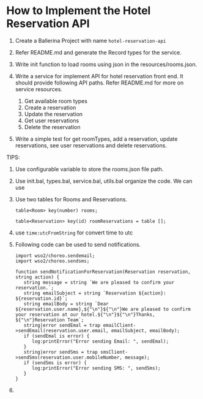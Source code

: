# How to Implement the Hotel Reservation API

1) Create a Ballerina Project with name `hotel-reservation-api`
2) Refer README.md and generate the Record types for the service.
3) Write init function to load rooms using json in the resources/rooms.json.
4) Write a service for implement API for hotel reservation front end. 
   It should provide following API paths. Refer README.md for more on service resources.

   1) Get available room types
   2) Create a reservation
   3) Update the reservation
   4) Get user reservations
   5) Delete the reservation

5) Write a simple test for get roomTypes, add a reservation, update reservations, see user reservations and delete reservations.


TIPS: 
1) Use configurable variable to store the rooms.json file path.
2) Use init.bal, types.bal, service.bal, utils.bal organize the code. We can use
3) Use two tables for Rooms and Reservations.
   
   ```
   table<Room> key(number) rooms;

   table<Reservation> key(id) roomReservations = table [];
   
   ```
   
4) use `time:utcFromString` for convert time to utc
5) Following code can be used to send notifications.
   
   ```
   import wso2/choreo.sendemail;
   import wso2/choreo.sendsms;

   function sendNotificationForReservation(Reservation reservation, string action) {
      string message = string `We are pleased to confirm your reservation.`;
      string emailSubject = string `Reservation ${action}: ${reservation.id}`;
      string emailBody = string `Dear ${reservation.user.name},${"\n"}${"\n"}We are pleased to confirm your reservation at our hotel.${"\n"}${"\n"}Thanks, ${"\n"}Reservation Team`;
      string|error sendEmal = trap emailClient->sendEmail(reservation.user.email, emailSubject, emailBody);
      if (sendEmal is error) {
         log:printError("Error sending Email: ", sendEmal);
      }
      string|error sendSms = trap smsClient->sendSms(reservation.user.mobileNumber, message);
      if (sendSms is error) {
         log:printError("Error sending SMS: ", sendSms);
      }
   }

   ```
6) 
